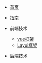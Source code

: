 <!-- docs/_sidebar.md -->

* [首页](README)
* [指南](/guide)

* 前端技术
    * [vue框架](01/vue技术/)
    * [Layui框架](01/Layui技术/)

* 后端技术